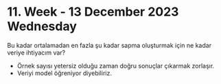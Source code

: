 # 11. Week - 13 December 2023 Wednesday

Bu kadar ortalamadan en fazla şu kadar sapma oluşturmak için ne kadar veriye ihtiyacım var?
* Örnek sayısı yetersiz olduğu zaman doğru sonuçlar çıkarmak zorlaşır.
* Veriyi model öğreniyor diyebiliriz.

